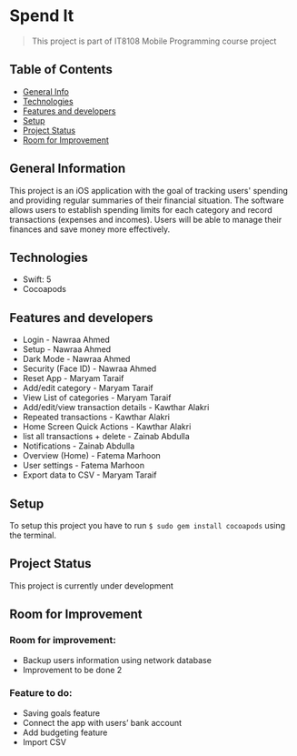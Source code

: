 
# Spend It
> This project is part of IT8108 Mobile Programming course project

## Table of Contents
* [General Info](#general-information)
* [Technologies](#technologies)
* [Features and developers](#features-and-developers)
* [Setup](#setup)
* [Project Status](#project-status)
* [Room for Improvement](#room-for-improvement)




## General Information
This project is an iOS application with the goal of tracking users' spending and providing regular summaries of their financial situation. The software allows users to establish spending limits for each category and record transactions (expenses and incomes). Users will be able to manage their finances and save money more effectively.



## Technologies
- Swift: 5
- Cocoapods


## Features and developers
- Login - Nawraa Ahmed
- Setup - Nawraa Ahmed
- Dark Mode - Nawraa Ahmed
- Security (Face ID) - Nawraa Ahmed
- Reset App - Maryam Taraif
- Add/edit category - Maryam Taraif
- View List of categories - Maryam Taraif
- Add/edit/view transaction details - Kawthar Alakri
- Repeated transactions - Kawthar Alakri
- Home Screen Quick Actions - Kawthar Alakri
- list all transactions + delete - Zainab Abdulla
- Notifications - Zainab Abdulla
- Overview (Home) - Fatema Marhoon
- User settings - Fatema Marhoon
- Export data to CSV - Maryam Taraif


## Setup
To setup this project you have to run `$ sudo gem install cocoapods` using the terminal.
<!--This will install the default Ruby available on macOS.--> 

## Project Status
This project is currently under development 


## Room for Improvement

### Room for improvement:
- Backup users information using network database 
- Improvement to be done 2

### Feature to do:
- Saving goals feature
- Connect the app with users’ bank account
- Add budgeting feature
- Import CSV


